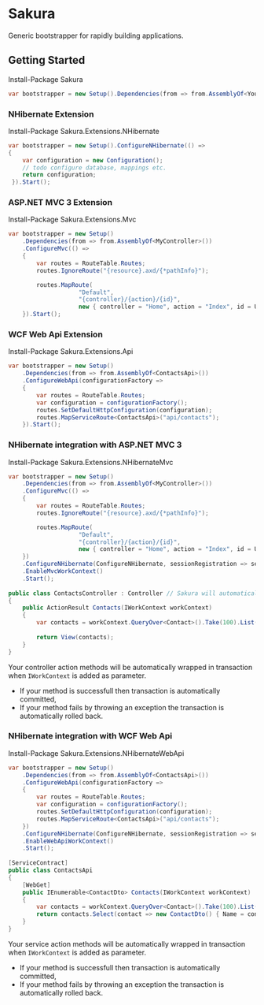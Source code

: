 # Sakura

Generic bootstrapper for rapidly building applications. 

## Getting Started
Install-Package Sakura

```csharp
var bootstrapper = new Setup().Dependencies(from => from.AssemblyOf<YourDependency>()).Start();
```

### NHibernate Extension

Install-Package Sakura.Extensions.NHibernate

```csharp
var bootstrapper = new Setup().ConfigureNHibernate(() => 
{ 
	var configuration = new Configuration();
	// todo configure database, mappings etc.
	return configuration;
 }).Start();
```

### ASP.NET MVC 3 Extension

Install-Package Sakura.Extensions.Mvc

```csharp
var bootstrapper = new Setup()
	.Dependencies(from => from.AssemblyOf<MyController>())
	.ConfigureMvc(() => 
	{ 
		var routes = RouteTable.Routes;
		routes.IgnoreRoute("{resource}.axd/{*pathInfo}");

		routes.MapRoute(
                	"Default", 
                	"{controller}/{action}/{id}", 
                	new { controller = "Home", action = "Index", id = UrlParameter.Optional });
	}).Start();
```

### WCF Web Api Extension

Install-Package Sakura.Extensions.Api

```csharp
var bootstrapper = new Setup()
	.Dependencies(from => from.AssemblyOf<ContactsApi>())
	.ConfigureWebApi(configurationFactory => 
	{ 
		var routes = RouteTable.Routes;
		var configuration = configurationFactory();
		routes.SetDefaultHttpConfiguration(configuration);
		routes.MapServiceRoute<ContactsApi>("api/contacts");
	}).Start();
```

### NHibernate integration with ASP.NET MVC 3

Install-Package Sakura.Extensions.NHibernateMvc

```csharp
var bootstrapper = new Setup()
	.Dependencies(from => from.AssemblyOf<MyController>())
	.ConfigureMvc(() => 
	{ 
		var routes = RouteTable.Routes;
		routes.IgnoreRoute("{resource}.axd/{*pathInfo}");

		routes.MapRoute(
                	"Default", 
                	"{controller}/{action}/{id}", 
                	new { controller = "Home", action = "Index", id = UrlParameter.Optional });
	})
	.ConfigureNHibernate(ConfigureNHibernate, sessionRegistration => sessionRegistration.InstancePerHttpRequest())
	.EnableMvcWorkContext()
	.Start();
	
public class ContactsController : Controller // Sakura will automatically register IController -types
{
	public ActionResult Contacts(IWorkContext workContext)
	{
		var contacts = workContext.QueryOver<Contact>().Take(100).List();
		
		return View(contacts);
	}
}
```

Your controller action methods will be automatically wrapped in transaction when ```IWorkContext``` is added as parameter.

- If your method is successfull then transaction is automatically committed,
- If your method fails by throwing an exception the transaction is automatically rolled back.

### NHibernate integration with WCF Web Api

Install-Package Sakura.Extensions.NHibernateWebApi

```csharp
var bootstrapper = new Setup()
	.Dependencies(from => from.AssemblyOf<ContactsApi>())
	.ConfigureWebApi(configurationFactory => 
	{ 
		var routes = RouteTable.Routes;
		var configuration = configurationFactory();
		routes.SetDefaultHttpConfiguration(configuration);
		routes.MapServiceRoute<ContactsApi>("api/contacts");
	})
	.ConfigureNHibernate(ConfigureNHibernate, sessionRegistration => sessionRegistration.InstancePerHttpRequest())
	.EnableWebApiWorkContext()
	.Start();
	
[ServiceContract]
public class ContactsApi
{
	[WebGet]
	public IEnumerable<ContactDto> Contacts(IWorkContext workContext)
	{
		var contacts = workContext.QueryOver<Contact>().Take(100).List();
		return contacts.Select(contact => new ContactDto() { Name = contact.Name });
	}
}
```

Your service action methods will be automatically wrapped in transaction when ```IWorkContext``` is added as parameter.

- If your method is successfull then transaction is automatically committed,
- If your method fails by throwing an exception the transaction is automatically rolled back.
 

